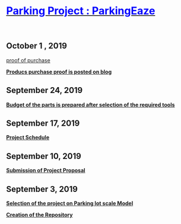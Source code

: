 <html>
  <head>
    <u> <h1><font color="blue"> Parking Project : ParkingEaze </font></h1> </u> <br>
    <h2> October 1 , 2019 </h2> <a href="https://github.com/NavkiranKaur/ParkingEaze/blob/master/documentation/Proof%20of%20purchase.pdf">proof of purchase</a>
   <b> <u> <p> Producs purchase proof is posted on blog </p> </u> </b>
    <h2> September 24, 2019 </h2>
   <b> <u> <p> Budget of the parts is prepared after selection of the required tools</p> </u> </b>
     <h2> September 17, 2019 </h2>
   <b> <u> <p> Project Schedule  </p> </u> </b>
      <h2> September 10, 2019 </h2>
   <b> <u> <p> Submission of Project Proposal  </p> </u> </b>
    <h2> September 3, 2019 </h2>
   <b> <u> <p> Selection of the project on Parking Iot scale Model  </p> 
  <p> Creation of the Repository </p> </u> </b>
  </head> 
    <body>
  </body>
  </html>
  
